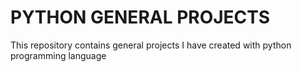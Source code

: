 # PYTHON GENERAL PROJECTS
This repository contains general projects I have created with python programming language
